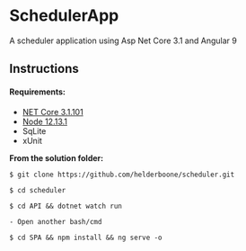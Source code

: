 # SchedulerApp

A scheduler application using Asp Net Core 3.1 and Angular 9

## Instructions

#### Requirements:

- [NET Core 3.1.101](https://dotnet.microsoft.com/download/dotnet-core/3.1)
- [Node 12.13.1](https://nodejs.org/en/)
- SqLite
- xUnit

**From the solution folder:**

```
$ git clone https://github.com/helderboone/scheduler.git

$ cd scheduler

$ cd API && dotnet watch run

- Open another bash/cmd

$ cd SPA && npm install && ng serve -o
```